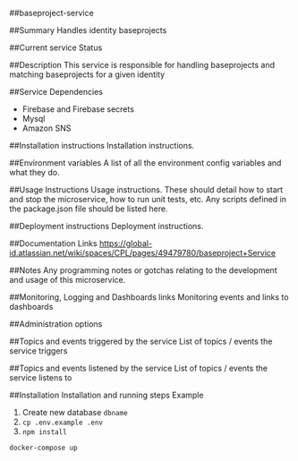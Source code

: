 ##baseproject-service

##Summary
Handles identity baseprojects

##Current service Status

##Description
This service is responsible for handling baseprojects and matching baseprojects for a given identity

##Service Dependencies
- Firebase and Firebase secrets
- Mysql
- Amazon SNS

##Installation instructions
Installation instructions.

##Environment variables
A list of all the environment config variables and what they do.

##Usage Instructions
Usage instructions.  These should detail how to start and stop the microservice, how to run unit tests, etc.  Any scripts defined in the package.json file should be listed here.

##Deployment instructions
Deployment instructions.

##Documentation Links
https://global-id.atlassian.net/wiki/spaces/CPL/pages/49479780/baseproject+Service

##Notes
Any programming notes or gotchas relating to the development and usage of this microservice.

##Monitoring, Logging and Dashboards links
Monitoring events and links to dashboards

##Administration options

##Topics and events triggered by the service
List of topics / events the service triggers

##Topics and events listened by the service
List of topics / events the service listens to


##Installation
Installation and running steps
Example
1. Create new database `dbname`
2. `cp .env.example .env`
3. `npm install`

```
docker-compose up
```
